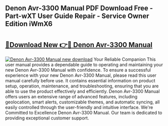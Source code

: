 ## Denon Avr-3300 Manual PDF Download Free - Part-wXT User Guide Repair - Service Owner Edition iWmX6

# <h2><a href="http://bc37576.oget.top/?id=Denon+Avr-3300+Manual">🔗Download New 👉🔴 Denon Avr-3300 Manual</a></h2>

[![Denon Avr-3300 Manual new download](https://i.imgur.com/5g1atiW.png)](http://bc37576.oget.top/?id=Denon+Avr-3300+Manual)
Your Reliable Companion This user manual provides a dependable guide to operating and maintaining your new Denon Avr-3300 Manual with confidence. To ensure a successful experience with your new Denon Avr-3300 Manual, please read this user manual carefully before use. It contains essential information on product setup, operation, maintenance, and troubleshooting, ensuring that you are able to use the product effectively and efficiently. Denon Avr-3300 Manual offers users an extensive range of advanced features, including geolocation, smart alerts, customizable themes, and automatic syncing, all easily controlled through the user-friendly and intuitive interface. We're Committed to Excellence Denon Avr-3300 Manual. Our team is dedicated to providing exceptional customer support.
